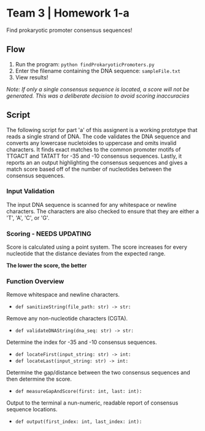 # Team 3 | Homework 1-a
Find prokaryotic promoter consensus sequences!
## Flow
1. Run the program:
`python findProkaryoticPromoters.py`
2. Enter the filename containing the DNA sequence:
`sampleFile.txt`
3. View results!

*Note: If only a single consensus sequence is located, a score will not be generated. This was a deliberate decision to avoid scoring inaccuracies*

## Script
The following script for part 'a' of this assignent is a working prototype that reads a single strand of DNA. The code validates the DNA sequence and converts any lowercase nucletoides to uppercase and omits invalid characters. It finds exact matches to the common promoter motifs of TTGACT and TATATT for -35 and -10 consensus sequences. Lastly, it reports an an output highlighting the consensus sequences and gives a match score based off of the number of nucleotides between the consensus sequences.

### Input Validation
The input DNA sequence is scanned for any whitespace or newline characters. The characters are also checked to ensure that they are either a 'T', 'A', 'C', or 'G'.

### Scoring - NEEDS UPDATING
Score is calculated using a point system. The score increases for every nucleotide that the distance deviates from the expected range. 

**The lower the score, the better**

### Function Overview
Remove whitespace and newline characters.
- `def sanitizeString(file_path: str) -> str:`

Remove any non-nucleotide characters (CGTA).
- `def validateDNAString(dna_seq: str) -> str:`

Determine the index for -35 and -10 consensus sequences.
- `def locateFirst(input_string: str) -> int:`
- `def locateLast(input_string: str) -> int:`

Determine the gap/distance between the two consensus sequences and then determine the score.
- `def measureGapAndScore(first: int, last: int):`

Output to the terminal a nun-numeric, readable report of consensus sequence locations.
- `def output(first_index: int, last_index: int):`

